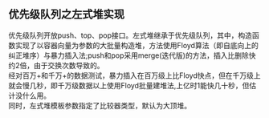 优先级队列之左式堆实现
---
优先级队列开放push、top、pop接口。左式堆继承于优先级队列，其中，构造函数实现了以容器向量为参数的大批量构造堆，方法使用Floyd算法（即自底向上的纠正堆序）与暴力插入法;push和pop采用merge(迭代版)的方法，插入比删除快约2倍，由于交换次数导致的。<br />
经对百万+和千万+的数据测试，暴力插入在百万级上比Floyd快点，但在千万级上就会慢几秒，即千万级数据以上使用Floyd批量建堆法,上亿时1能快几十秒，但估计没什么用。<br />
同时，左式堆模板参数指定了比较器类型，默认为大顶堆。
